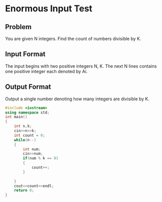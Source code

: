 # Enormous Input Test
## Problem
You are given N integers. Find the count of numbers divisible by K.

## Input Format
The input begins with two positive integers N, K. The next N lines contains one positive integer each denoted by Ai.

## Output Format
Output a single number denoting how many integers are divisible by K.

```cpp
#include <iostream>
using namespace std;
int main()
{
    int n,k;
    cin>>n>>k;
    int count = 0;
    while(n--)
    {
        int num;
        cin>>num;
        if(num % k == 0)
        {
            count++;
        }
        
    }
    cout<<count<<endl;
    return 0;
}
```